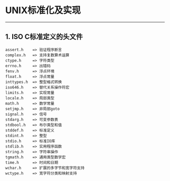 # **UNIX标准化及实现**
***



## **1. ISO C标准定义的头文件**
    assert.h    => 验证程序断言
    complex.h   => 支持复数算术运算
    ctype.h     => 字符类型
    errno.h     => 出错码
    fenv.h      => 浮点环境
    float.h     => 浮点常量
    inttypes.h  => 整型格式转换
    iso646.h    => 替代关系操作符宏
    limits.h    => 实现常量
    locale.h    => 局部类型
    math.h      => 数学常量
    setjmp.h    => 非局部goto
    signal.h    => 信号
    stdarg.h    => 可变参数表
    stdbool.h   => 布尔类型和值
    stddef.h    => 标准定义 
    stdint.h    => 整型 
    stdio.h     => 标准IO库
    stdlib.h    => 实用程序函数 
    string.h    => 字符串操作
    tgmath.h    => 通用类型数学宏
    time.h      => 时间和日期
    wchar.h     => 扩展的多字节和宽字符支持
    wctype.h    => 宽字符分类和映射支持
